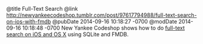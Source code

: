 @title Full-Text Search
@link http://newyankeecodeshop.tumblr.com/post/97617794988/full-text-search-on-ios-with-fmdb
@pubDate 2014-09-16 10:18:27 -0700
@modDate 2014-09-16 10:18:48 -0700
New Yankee Codeshop shows how to do <a href="http://newyankeecodeshop.tumblr.com/post/97617794988/full-text-search-on-ios-with-fmdb">full-text search on iOS and OS X</a> using SQLite and FMDB.
